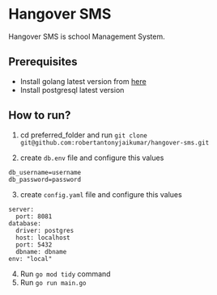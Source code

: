 # Hangover SMS

Hangover SMS is school Management System.

## Prerequisites

* Install golang latest version from [here](https://go.dev/doc/install)
* Install postgresql latest version 

## How to run?

1. cd preferred_folder and run `git clone git@github.com:robertantonyjaikumar/hangover-sms.git`

2. create `db.env` file and configure this values

````
db_username=username
db_password=password
````

3. create `config.yaml` file and configure this values

````
server:
  port: 8081
database:
  driver: postgres
  host: localhost
  port: 5432
  dbname: dbname
env: "local"
````
4. Run `go mod tidy` command
5. Run `go run main.go`
